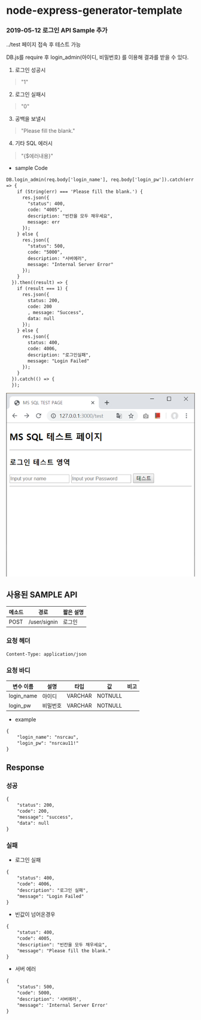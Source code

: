 # node-express-generator-template

### 2019-05-12 로그인 API Sample 추가
../test 페이지 접속 후 테스트 가능

DB.js를 require 후 login_admin(아이디, 비밀번호) 를 이용해 결과를 받을 수 있다.
1. 로그인 성공시 
> "1"  

2. 로그인 실패시  
> "0"  

3. 공백을 보낼시
> "Please fill the blank."  

4. 기타 SQL 에러시
> "{$에러내용}"  

* sample Code
```
DB.login_admin(req.body['login_name'], req.body['login_pw']).catch(err => {
    if (String(err) === 'Please fill the blank.') {
      res.json({
        "status": 400,
        code: "4005",
        description: "빈칸을 모두 채우세요",
        message: err
      });
    } else {
      res.json({
        "status": 500,
        code: "5000",
        description: "서버에러",
        message: "Internal Server Error"
      });
    }
  }).then((result) => {
    if (result === 1) {
      res.json({
        status: 200,
        code: 200
        , message: "Success",
        data: null
      });
    } else {
      res.json({
        status: 400,
        code: 4006,
        description: "로그인실패",
        message: "Login Failed"
      });
    }
  }).catch(() => {
  });
```

![TestPage](./test_page.png)

## 사용된 SAMPLE API  

| 메소드 | 경로 | 짧은 설명 |
| ------ | ------ | ------ |
| POST | /user/signin | 로그인 |
### 요청 헤더
```
Content-Type: application/json
```
### 요청 바디
| 변수 이름 | 설명 | 타입 | 값 | 비고 |
| ------ | ------ | ------ | ------ | ------ |
| login_name | 아이디 | VARCHAR | NOTNULL |
| login_pw | 비밀번호 | VARCHAR | NOTNULL |
* example
```
{
    "login_name": "nsrcau",
    "login_pw": "nsrcau11!"
}
```
## Response

### 성공
```
{
    "status": 200,
    "code": 200,
    "message": "success",
    "data": null
}
```
### 실패

* 로그인 실패
```
{
    "status": 400,
    "code": 4006,
    "description": "로그인 실패",
    "message": "Login Failed"
}
```
* 빈값이 넘어온경우
```
{
    "status": 400,
    "code": 4005,
    "description": "빈칸을 모두 채우세요",
    "message": "Please fill the blank."
}
```
* 서버 에러
```
{ 
    "status": 500,
    "code": 5000,
    "description": '서버에러',
    "message": 'Internal Server Error' 
}

```